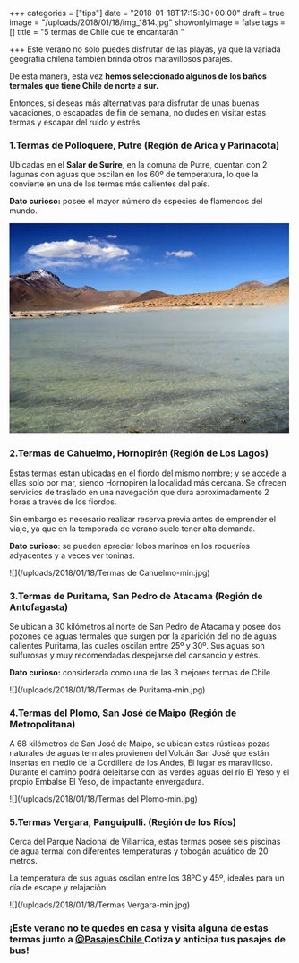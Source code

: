 +++
categories = ["tips"]
date = "2018-01-18T17:15:30+00:00"
draft = true
image = "/uploads/2018/01/18/img_1814.jpg"
showonlyimage = false
tags = []
title = "5 termas de Chile que te encantarán "

+++
Este verano no solo puedes disfrutar de las playas, ya que la variada geografía chilena también brinda otros maravillosos parajes.

De esta manera, esta vez **hemos seleccionado algunos de los baños termales que tiene Chile de norte a sur.**

Entonces, si deseas más alternativas para disfrutar de unas buenas vacaciones, o escapadas de fin de semana, no dudes en visitar estas termas y escapar del ruido y estrés.

### 1.Termas de Polloquere, Putre (Región de Arica y Parinacota)

Ubicadas en el **Salar de Surire**, en la comuna de Putre, cuentan con 2 lagunas con aguas que oscilan en los 60º de temperatura, lo que la convierte en una de las termas más calientes del país.

**Dato curioso:** posee el mayor número de especies de flamencos del mundo.

![](/uploads/2018/01/18/polloquere-min.jpg)

### 2.Termas de Cahuelmo, Hornopirén (Región de Los Lagos)

Estas termas están ubicadas en el fiordo del mismo nombre; y se accede a ellas solo por mar, siendo Hornopirén la localidad más cercana. Se ofrecen servicios de traslado en una navegación que dura aproximadamente 2 horas a través de los fiordos.

Sin embargo es necesario realizar reserva previa antes de emprender el viaje, ya que en la temporada de verano suele tener alta demanda.

**Dato curioso**: se pueden apreciar lobos marinos en los roqueríos adyacentes y  a veces ver toninas.

![](/uploads/2018/01/18/Termas de Cahuelmo-min.jpg)

### 3.Termas de Puritama, San Pedro de Atacama (Región de Antofagasta)

Se ubican a 30 kilómetros al norte de San Pedro de Atacama y posee dos pozones de aguas termales que surgen por la aparición del río de aguas calientes Puritama, las cuales oscilan entre 25º y 30º. Sus aguas son sulfurosas y muy recomendadas despejarse del cansancio y estrés.

**Dato curioso:** considerada como una de las 3 mejores termas de Chile.

![](/uploads/2018/01/18/Termas de Puritama-min.jpg)

### 4.Termas del Plomo, San José de Maipo (Región de Metropolitana)

A 68 kilómetros de San José de Maipo, se ubican estas rústicas pozas naturales de aguas termales provienen del Volcán San José que están insertas en medio de la Cordillera de los Andes, El lugar es maravilloso. Durante el camino podrá deleitarse con las verdes aguas del río El Yeso y el propio Embalse El Yeso, de impactante envergadura.

![](/uploads/2018/01/18/Termas del Plomo-min.jpg)

### 5.Termas Vergara, Panguipulli. (Región de los Ríos)

Cerca del Parque Nacional de Villarrica, estas termas posee seis piscinas de agua termal con diferentes temperaturas y tobogán acuático de 20 metros.

La temperatura de sus aguas oscilan entre los 38ºC y 45º, ideales para un día de escape y relajación.

![](/uploads/2018/01/18/Termas Vergara-min.jpg)

### ¡Este verano no te quedes en casa y visita alguna de estas termas junto a [@PasajesChile ](https://www.pasajeschile.cl/#!/) Cotiza y anticipa tus pasajes de bus!